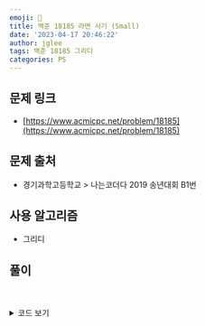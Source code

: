 ```yaml
---
emoji: 🧢
title: 백준 18185 라면 사기 (Small)
date: '2023-04-17 20:46:22'
author: jglee
tags: 백준 18185 그리디
categories: PS
---
```


## 문제 링크

- [https://www.acmicpc.net/problem/18185](https://www.acmicpc.net/problem/18185)

## 문제 출처

- 경기과학고등학교 > 나는코더다 2019 송년대회 B1번

## 사용 알고리즘

- 그리디

## 풀이

<br/>



<br/>

<details>
<summary>코드 보기</summary>

```C
#include <bits/stdc++.h>
using namespace std;
int n;
int f[10010];

int main() {
  ios::sync_with_stdio(0);
  cin.tie(0);

  cin >> n;
  for (int i = 0; i < n; i++)
    cin >> f[i];

  int answer = 0;

  for (int i = 0; i < n; i++) {
    if (f[i] == 0) continue;
    if (f[i + 1] == 0) {
      answer += f[i] * 3;
      f[i] = 0;
      continue;
    } else {

      if (f[i + 1] > f[i + 2]) {
        int mn = min(f[i + 1] - f[i + 2], f[i]);
        answer += mn * 5;
        f[i] -= mn, f[i + 1] -= mn;
        if (f[i] != 0) {
          mn = min(f[i], f[i + 2]);
          answer += mn * 7;
          f[i] -= mn, f[i + 1] -= mn, f[i + 2] -= mn;
        }
        if (f[i] != 0) {
          answer += f[i] * 3;
          f[i] = 0;
        }
      } else {
        int mn = min(min(f[i], f[i + 1]), f[i + 2]);
        answer += mn * 7;
        f[i] -= mn, f[i + 1] -= mn, f[i + 2] -= mn;
        if (f[i] != 0) {
          answer += f[i] * 3;
          f[i] = 0;
        }
      }
    }
  }

  cout << answer;
}
```

</details>

<br/>

```toc

```
